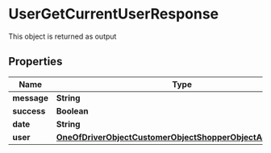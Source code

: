

# UserGetCurrentUserResponse

This object is returned as output
## Properties

Name | Type | Description | Notes
------------ | ------------- | ------------- | -------------
**message** | **String** |  |  [optional]
**success** | **Boolean** |  |  [optional]
**date** | **String** |  |  [optional]
**user** | [**OneOfDriverObjectCustomerObjectShopperObjectAdminObject**](OneOfDriverObjectCustomerObjectShopperObjectAdminObject.md) |  |  [optional]



